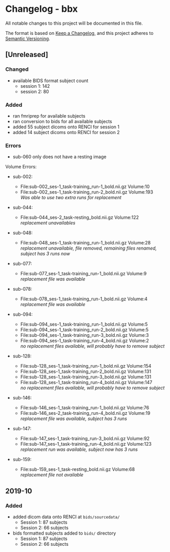 # Changelog - bbx
All notable changes to this project will be documented in this file.  


The format is based on [Keep a Changelog](https://keepachangelog.com/en/1.0.0/),
and this project adheres to [Semantic Versioning](https://semver.org/spec/v2.0.0.html).

## [Unreleased]
### Changed
* available BIDS format subject count
    - session 1: 142
    - session 2: 80
### Added

* ran fmriprep for available subjects
* ran conversion to bids for all available subjects
* added 55 subject dicoms onto RENCI for session 1
* added 14 subject dicoms onto RENCI for session 2


### Errors
- sub-060 only does not have a resting image

Volume Errors:
- sub-002:  
    - File:sub-002_ses-1_task-training_run-1_bold.nii.gz  		Volume:10  
    - File:sub-002_ses-1_task-training_run-2_bold.nii.gz  		Volume:193  
    *Was able to use two extra runs for replacement*  


- sub-044:  
    - File:sub-044_ses-2_task-resting_bold.nii.gz  		Volume:122  
    *replacement unavailables*  

- sub-048:  
  - File:sub-048_ses-1_task-training_run-1_bold.nii.gz  		Volume:28  
  *replacement unavailable, file removed, remaining files renamed, subject has 3 runs now*  

- sub-077:
  - File:sub-077_ses-1_task-training_run-1_bold.nii.gz  		Volume:9    
  *replacement file was available*

- sub-078:  
  - File:sub-078_ses-1_task-training_run-1_bold.nii.gz  		Volume:4  
  *replacement file was available*  

- sub-094:  
  - File:sub-094_ses-1_task-training_run-1_bold.nii.gz  		Volume:5  
  - File:sub-094_ses-1_task-training_run-2_bold.nii.gz  		Volume:5  
  - File:sub-094_ses-1_task-training_run-3_bold.nii.gz  		Volume:3  
  - File:sub-094_ses-1_task-training_run-4_bold.nii.gz  		Volume:2  
  *no replacement files available, will probably have to remove subject*  

- sub-128:  
  - File:sub-128_ses-1_task-training_run-1_bold.nii.gz  		Volume:154
  - File:sub-128_ses-1_task-training_run-2_bold.nii.gz  		Volume:131
  - File:sub-128_ses-1_task-training_run-3_bold.nii.gz  		Volume:131
  - File:sub-128_ses-1_task-training_run-4_bold.nii.gz  		Volume:147  
  *no replacement files available, will probably have to remove subject*  

- sub-146:  
  - File:sub-146_ses-1_task-training_run-1_bold.nii.gz  		Volume:76
  - File:sub-146_ses-2_task-training_run-4_bold.nii.gz  		Volume:19  
  *replacement file was available, subject has 3 runs*  

- sub-147:  
  - File:sub-147_ses-1_task-training_run-3_bold.nii.gz  		Volume:92  
  - File:sub-147_ses-1_task-training_run-4_bold.nii.gz  		Volume:123   
  *replacement run was available, subject now has 3 runs*

- sub-159:  
  - File:sub-159_ses-1_task-resting_bold.nii.gz  		Volume:68  
  *replacement file not available* 


## 2019-10  
### Added
- added dicom data onto RENCI at `bids/sourcedata/`
  * Session 1: 87 subjects  
  * Session 2: 66 subjects  
- bids formatted subjects added to `bids/` directory
  * Session 1: 87 subjects  
  * Session 2: 66 subjects  
